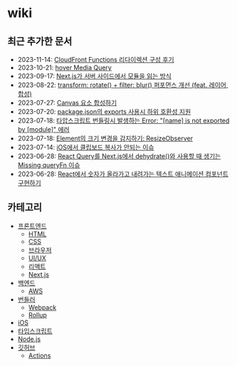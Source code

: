 # wiki

## 최근 추가한 문서

- 2023-11-14: [CloudFront Functions 리다이렉션 구성 후기](./back-end/aws/cloudfront/cloudfront-functions-redirection/ko.md)
- 2023-10-21: [hover Media Query](./front-end/css/hover-media-query/ko.md)
- 2023-09-17: [Next.js가 서버 사이드에서 모듈을 읽는 방식](./front-end/nextjs/server-side-module-resolution/ko.md)
- 2023-08-22: [transform: rotate() + filter: blur() 퍼포먼스 개선 (feat. 레이어, 합성)](./front-end/css/improve-transform-rotate-filter-blur-performance/ko.md)
- 2023-07-27: [Canvas 요소 합성하기](./front-end/html/canvas/canvas-shapes-composition/ko.md)
- 2023-07-20: [package.json의 exports 사용시 하위 호환성 지원](./typescript/package-json-exports-backward-compatiblity/ko.md)
- 2023-07-18: [타압스크립트 번들링시 발생하는 Error: "[name] is not exported by [module]" 에러](./bundler/rollup/typescript-name-is-not-exported-by-module/ko.md)
- 2023-07-18: [Element의 크기 변경을 감지하기: ResizeObserver](./front-end/browser/resize-observer/ko.md)
- 2023-07-14: [iOS에서 클립보드 복사가 안되는 이슈](./front-end/browser/clipboard-copy-not-working-ios/ko.md)
- 2023-06-28: [React Query를 Next.js에서 dehydrate()와 사용할 때 생기는 Missing queryFn 이슈](./front-end/react/react-query-dehydrate-nextjs-missing-queryfn/ko.md)
- 2023-06-28: [React에서 숫자가 올라가고 내려가는 텍스트 애니메이션 컴포넌트 구현하기](./front-end/uiux/implement-rolling-number-component-in-react/ko.md)

## 카테고리

- [프론트엔드](./front-end/ko.md)
  - [HTML](./front-end/html/ko.md)
  - [CSS](./front-end/css/ko.md)
  - [브라우저](./front-end/browser/ko.md)
  - [UI/UX](./front-end/uiux/ko.md)
  - [리액트](./front-end/react/ko.md)
  - [Next.js](./front-end/nextjs/ko.md)
- [백엔드](./back-end/ko.md)
  - [AWS](./back-end/aws/ko.md)
- [번들러](./bundler/ko.md)
  - [Webpack](./bundler/webpack/ko.md)
  - [Rollup](./bundler/rollup/ko.md)
- [iOS](./ios/ko.md)
- [타입스크립트](./typescript/ko.md)
- [Node.js](./nodejs/ko.md)
- [깃허브](./github/ko.md)
  - [Actions](./github/actions/ko.md)
